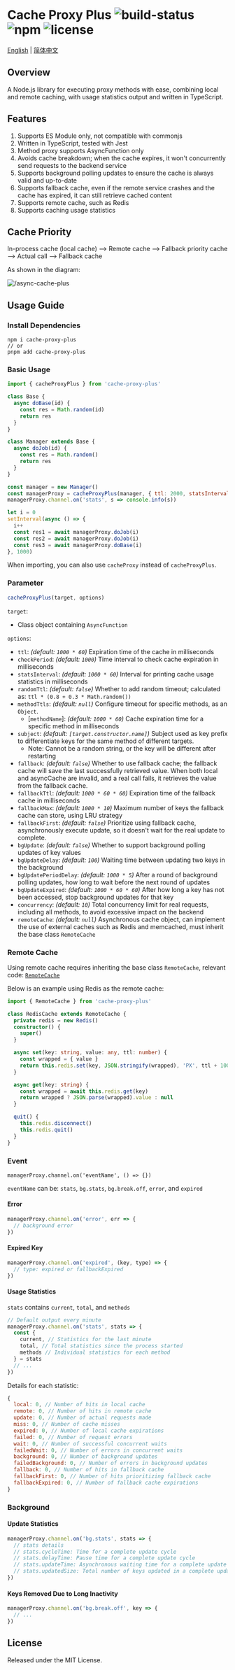 # Cache Proxy Plus ![build-status](https://github.com/chakhsu/cache-proxy-plus/actions/workflows/ci.yml/badge.svg) ![npm](https://img.shields.io/npm/v/cache-proxy-plus) ![license](https://img.shields.io/npm/l/cache-proxy-plus)

[English](./README.md) | [简体中文](./README_CN.md)

## Overview

A Node.js library for executing proxy methods with ease, combining local and remote caching, with usage statistics output and written in TypeScript.

## Features

1. Supports ES Module only, not compatible with commonjs
2. Written in TypeScript, tested with Jest
3. Method proxy supports AsyncFunction only
4. Avoids cache breakdown; when the cache expires, it won't concurrently send requests to the backend service
5. Supports background polling updates to ensure the cache is always valid and up-to-date
6. Supports fallback cache, even if the remote service crashes and the cache has expired, it can still retrieve cached content
7. Supports remote cache, such as Redis
8. Supports caching usage statistics

## Cache Priority

In-process cache (local cache) --> Remote cache --> Fallback priority cache --> Actual call --> Fallback cache

As shown in the diagram:

![/async-cache-plus](./doc/async-cache-plus.svg)

## Usage Guide

### Install Dependencies

```vim
npm i cache-proxy-plus
// or
pnpm add cache-proxy-plus
```

### Basic Usage

```js
import { cacheProxyPlus } from 'cache-proxy-plus'

class Base {
  async doBase(id) {
    const res = Math.random(id)
    return res
  }
}

class Manager extends Base {
  async doJob(id) {
    const res = Math.random()
    return res
  }
}

const manager = new Manager()
const managerProxy = cacheProxyPlus(manager, { ttl: 2000, statsInterval: 1000 * 10 })
managerProxy.channel.on('stats', s => console.info(s))

let i = 0
setInterval(async () => {
  i++
  const res1 = await managerProxy.doJob(i)
  const res2 = await managerProxy.doJob(i)
  const res3 = await managerProxy.doBase(i)
}, 1000)
```

When importing, you can also use `cacheProxy` instead of `cacheProxyPlus`.

### Parameter

```js
cacheProxyPlus(target, options)
```

`target`:

- Class object containing `AsyncFunction`

`options`:

- `ttl`: _(default: `1000 * 60`)_ Expiration time of the cache in milliseconds
- `checkPeriod`: _(default: `1000`)_ Time interval to check cache expiration in milliseconds
- `statsInterval`: _(default: `1000 * 60`)_ Interval for printing cache usage statistics in milliseconds
- `randomTtl`: _(default: `false`)_ Whether to add random timeout; calculated as: `ttl * (0.8 + 0.3 * Math.random())`
- `methodTtls`: _(default: `null`)_ Configure timeout for specific methods, as an `Object`.
  - [`methodName`]: _(default: `1000 * 60`)_ Cache expiration time for a specific method in milliseconds
- `subject`: _(default: `[target.constructor.name]`)_ Subject used as key prefix to differentiate keys for the same method of different targets.
  - Note: Cannot be a random string, or the key will be different after restarting
- `fallback`: _(default: `false`)_ Whether to use fallback cache; the fallback cache will save the last successfully retrieved value. When both local and asyncCache are invalid, and a real call fails, it retrieves the value from the fallback cache.
- `fallbackTtl`: _(default: `1000 * 60 * 60`)_ Expiration time of the fallback cache in milliseconds
- `fallbackMax`: _(default: `1000 * 10`)_ Maximum number of keys the fallback cache can store, using LRU strategy
- `fallbackFirst`: _(default: `false`)_ Prioritize using fallback cache, asynchronously execute update, so it doesn't wait for the real update to complete.
- `bgUpdate`: _(default: `false`)_ Whether to support background polling updates of key values
- `bgUpdateDelay`: _(default: `100`)_ Waiting time between updating two keys in the background
- `bgUpdatePeriodDelay`: _(default: `1000 * 5`)_ After a round of background polling updates, how long to wait before the next round of updates
- `bgUpdateExpired`: _(default: `1000 * 60 * 60`)_ After how long a key has not been accessed, stop background updates for that key
- `concurrency`: _(default: `10`)_ Total concurrency limit for real requests, including all methods, to avoid excessive impact on the backend
- `remoteCache`: _(default: `null`)_ Asynchronous cache object, can implement the use of external caches such as Redis and memcached, must inherit the base class `RemoteCache`

### Remote Cache

Using remote cache requires inheriting the base class `RemoteCache`, relevant code: [`RemoteCache`](./src/RemoteCache.ts)

Below is an example using Redis as the remote cache:

```ts
import { RemoteCache } from 'cache-proxy-plus'

class RedisCache extends RemoteCache {
  private redis = new Redis()
  constructor() {
    super()
  }

  async set(key: string, value: any, ttl: number) {
    const wrapped = { value }
    return this.redis.set(key, JSON.stringify(wrapped), 'PX', ttl + 100)
  }

  async get(key: string) {
    const wrapped = await this.redis.get(key)
    return wrapped ? JSON.parse(wrapped).value : null
  }

  quit() {
    this.redis.disconnect()
    this.redis.quit()
  }
}
```

### Event

```
managerProxy.channel.on('eventName', () => {})
```

`eventName` can be: `stats`, `bg.stats`, `bg.break.off`, `error`, and `expired`

#### Error

```js
managerProxy.channel.on('error', err => {
  // background error
})
```

#### Expired Key

```js
managerProxy.channel.on('expired', (key, type) => {
  // type: expired or fallbackExpired
})
```

#### Usage Statistics

`stats` contains `current`, `total`, and `methods`

```js
// Default output every minute
managerProxy.channel.on('stats', stats => {
  const {
    current, // Statistics for the last minute
    total, // Total statistics since the process started
    methods // Individual statistics for each method
  } = stats
  // ...
})
```

Details for each statistic:

```js
{
  local: 0, // Number of hits in local cache
  remote: 0, // Number of hits in remote cache
  update: 0, // Number of actual requests made
  miss: 0, // Number of cache misses
  expired: 0, // Number of local cache expirations
  failed: 0, // Number of request errors
  wait: 0, // Number of successful concurrent waits
  failedWait: 0, // Number of errors in concurrent waits
  background: 0, // Number of background updates
  failedBackground: 0, // Number of errors in background updates
  fallback: 0, // Number of hits in fallback cache
  fallbackFirst: 0, // Number of hits prioritizing fallback cache
  fallbackExpired: 0, // Number of fallback cache expirations
}
```

### Background

#### Update Statistics

```js
managerProxy.channel.on('bg.stats', stats => {
  // stats details
  // stats.cycleTime: Time for a complete update cycle
  // stats.delayTime: Pause time for a complete update cycle
  // stats.updateTime: Asynchronous waiting time for a complete update cycle
  // stats.updatedSize: Total number of keys updated in a complete update cycle
})
```

#### Keys Removed Due to Long Inactivity

```js
managerProxy.channel.on('bg.break.off', key => {
  // ...
})
```

## License

Released under the MIT License.
